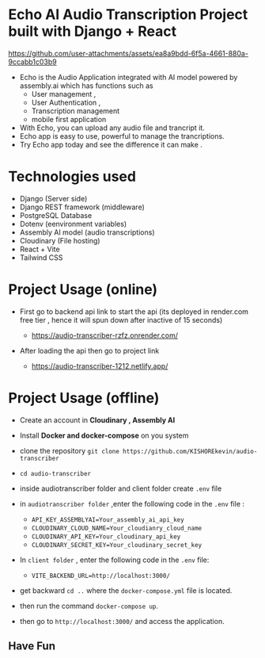 # Echo AI Audio Transcription Project built with Django + React




https://github.com/user-attachments/assets/ea8a9bdd-6f5a-4661-880a-9ccabb1c03b9

* Echo is the Audio Application integrated with AI model powered by assembly.ai which has functions such as 
    * User management , 
    * User Authentication , 
    * Transcription management
    * mobile first application
* With Echo, you can upload any audio file and trancript it.
* Echo app is easy to use, powerful to manage the trancriptions.
* Try Echo app today and see the difference it can make .

# Technologies used
* Django (Server side)
* Django REST framework (middleware)
* PostgreSQL Database
* Dotenv (eenvironment variables)
* Assembly AI model (audio transcriptions)
* Cloudinary (File hosting)
* React + Vite
* Tailwind CSS
  
# Project Usage (online)
* First go to backend api link to start the api (its deployed in render.com free tier , hence it will spun down after inactive of 15 seconds)
  * https://audio-transcriber-rzfz.onrender.com/

* After loading the api then go to project link
    * https://audio-transcriber-1212.netlify.app/

# Project Usage (offline)
* Create an account in **Cloudinary , Assembly AI**
* Install **Docker and docker-compose** on you system 
* clone the repository `git clone https://github.com/KISHOREkevin/audio-transcriber`
* `cd audio-transcriber`
* inside audiotranscriber folder and client folder create `.env` file
* in `audiotranscriber folder` ,enter the following code in the `.env` file :
    * `API_KEY_ASSEMBLYAI=Your_assembly_ai_api_key`
    * `CLOUDINARY_CLOUD_NAME=Your_cloudianry_cloud_name`
    * `CLOUDINARY_API_KEY=Your_cloudinary_api_key`
    * `CLOUDINARY_SECRET_KEY=Your_cloudinary_secret_key`
       
* In `client folder` , enter the following code in the `.env` file:
     * `VITE_BACKEND_URL=http://localhost:3000/`
* get backward `cd ..` where the `docker-compose.yml` file is located.
* then run the command `docker-compose up`.
* then go to `http://localhost:3000/` and access the application.
## Have Fun
